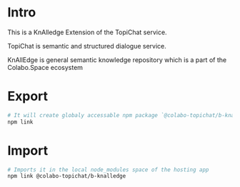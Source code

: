# Intro

This is a KnAlledge Extension of the TopiChat service.

TopiChat is semantic and structured dialogue service.

KnAllEdge is general semantic knowledge repository which is a part of the Colabo.Space ecosystem

# Export

```sh
# It will create globaly accessable npm package `@colabo-topichat/b-knalledge`
npm link
```

# Import

```sh
# Imports it in the local node_modules space of the hosting app
npm link @colabo-topichat/b-knalledge
```